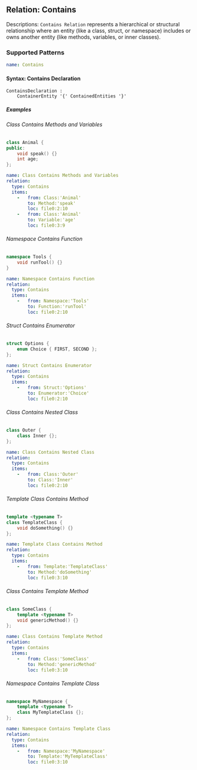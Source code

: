 ## Relation: Contains

Descriptions: `Contains Relation` represents a hierarchical or structural relationship where an entity (like a class, struct, or namespace) includes or owns another entity (like methods, variables, or inner classes).

### Supported Patterns

```yaml
name: Contains
```

#### Syntax: Contains Declaration

```text
ContainsDeclaration :
    ContainerEntity '{' ContainedEntities '}'
```

##### Examples

###### Class Contains Methods and Variables

```CPP
class Animal {
public:
    void speak() {}
    int age;
};
```

```yaml
name: Class Contains Methods and Variables
relation:
  type: Contains
  items:
    -   from: Class:'Animal'
        to: Method:'speak'
        loc: file0:2:10
    -   from: Class:'Animal'
        to: Variable:'age'
        loc: file0:3:9
```

###### Namespace Contains Function

```CPP
namespace Tools {
    void runTool() {}
}

```

```yaml
name: Namespace Contains Function
relation:
  type: Contains
  items:
    -   from: Namespace:'Tools'
        to: Function:'runTool'
        loc: file0:2:10
```

###### Struct Contains Enumerator

```CPP
struct Options {
    enum Choice { FIRST, SECOND };
};
```

```yaml
name: Struct Contains Enumerator
relation:
  type: Contains
  items:
    -   from: Struct:'Options'
        to: Enumerator:'Choice'
        loc: file0:2:10
```

###### Class Contains Nested Class


```CPP
class Outer {
    class Inner {};
};
```

```yaml
name: Class Contains Nested Class
relation:
  type: Contains
  items:
    -   from: Class:'Outer'
        to: Class:'Inner'
        loc: file0:2:10
```

###### Template Class Contains Method
```CPP
template <typename T>
class TemplateClass {
    void doSomething() {}
};
```

```yaml
name: Template Class Contains Method
relation:
  type: Contains
  items:
    -   from: Template:'TemplateClass'
        to: Method:'doSomething'
        loc: file0:3:10
```


###### Class Contains Template Method

```CPP
class SomeClass {
    template <typename T>
    void genericMethod() {}
};
```

```yaml
name: Class Contains Template Method
relation:
  type: Contains
  items:
    -   from: Class:'SomeClass'
        to: Method:'genericMethod'
        loc: file0:3:10
```

###### Namespace Contains Template Class
```CPP
namespace MyNamespace {
    template <typename T>
    class MyTemplateClass {};
};
```

```yaml
name: Namespace Contains Template Class
relation:
  type: Contains
  items:
    -   from: Namespace:'MyNamespace'
        to: Template:'MyTemplateClass'
        loc: file0:3:10
```